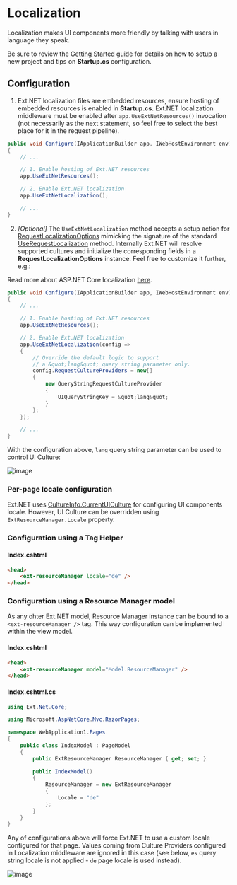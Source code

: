 # Localization

Localization makes UI components more friendly by talking with users in language they speak.

<doc-alert>Be sure to review the [Getting Started](../getting_started) guide for details on how to setup a new project and tips on **Startup.cs** configuration.</doc-alert>

## Configuration

1.  Ext.NET localization files are embedded resources, ensure hosting of embedded resources is enabled in **Startup.cs**. Ext.NET localization middleware must be enabled after `app.UseExtNetResources()` invocation (not necessarily as the next statement, so feel free to select the best place for it in the request pipeline).

```cs
public void Configure(IApplicationBuilder app, IWebHostEnvironment env)
{
    // ...

    // 1. Enable hosting of Ext.NET resources
    app.UseExtNetResources();

    // 2. Enable Ext.NET localization
    app.UseExtNetLocalization();

    // ...
}
```

2.  _\[Optional\]_ The `UseExtNetLocalization` method accepts a setup action for [RequestLocalizationOptions](https://docs.microsoft.com/en-us/dotnet/api/microsoft.aspnetcore.builder.requestlocalizationoptions) mimicking the signature of the standard [UseRequestLocalization](https://docs.microsoft.com/en-us/dotnet/api/microsoft.aspnetcore.builder.applicationbuilderextensions.userequestlocalization) method. Internally Ext.NET will resolve supported cultures and initialize the corresponding fields in a **RequestLocalizationOptions** instance. Feel free to customize it further, e.g.:

Read more about ASP.NET Core localization [here](https://docs.microsoft.com/en-us/aspnet/core/fundamentals/localization).

```cs
public void Configure(IApplicationBuilder app, IWebHostEnvironment env)
{
    // ...

    // 1. Enable hosting of Ext.NET resources
    app.UseExtNetResources();

    // 2. Enable Ext.NET localization
    app.UseExtNetLocalization(config =>
    {
        // Override the default logic to support
        // a &quot;lang&quot; query string parameter only.
        config.RequestCultureProviders = new[]
        {
            new QueryStringRequestCultureProvider
            {
                UIQueryStringKey = &quot;lang&quot;
            }
        };
    });

    // ...
}
```

With the configuration above, `lang` query string parameter can be used to control UI Culture:

![image](https://user-images.githubusercontent.com/16582701/80749758-9fdce880-8b2f-11ea-84e3-2159f3d77238.png)

### Per-page locale configuration

Ext.NET uses [CultureInfo.CurrentUICulture](https://docs.microsoft.com/ru-ru/dotnet/api/system.globalization.cultureinfo.currentuiculture) for configuring UI components locale. However, UI Culture can be overridden using `ExtResourceManager.Locale` property.

### Configuration using a Tag Helper

#### Index.cshtml

```html
<head>
    <ext-resourceManager locale="de" />
</head>
```

### Configuration using a Resource Manager model

As any ohter Ext.NET model, Resource Manager instance can be bound to a `<ext-resourceManager />` tag. This way configuration can be implemented within the view model.

#### Index.cshtml

```html
<head>
    <ext-resourceManager model="Model.ResourceManager" />
</head>
```

#### Index.cshtml.cs

```cs
using Ext.Net.Core;

using Microsoft.AspNetCore.Mvc.RazorPages;

namespace WebApplication1.Pages
{
    public class IndexModel : PageModel
    {
        public ExtResourceManager ResourceManager { get; set; }

        public IndexModel()
        {
            ResourceManager = new ExtResourceManager
            {
                Locale = "de"
            };
        }
    }
}
```

Any of configurations above will force Ext.NET to use a custom locale configured for that page. Values coming from Culture Providers configured in Localization middleware are ignored in this case (see below, `es` query string locale is not applied - `de` page locale is used instead).

![image](https://user-images.githubusercontent.com/16582701/80750137-3c06ef80-8b30-11ea-8a50-4e6b5aaa90a3.png)